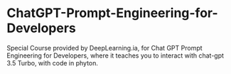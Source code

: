 # ChatGPT-Prompt-Engineering-for-Developers
Special Course provided by DeepLearning.ia, for Chat GPT Prompt Engineering for Developers, where it teaches you to interact with chat-gpt 3.5 Turbo, with code in phyton.
